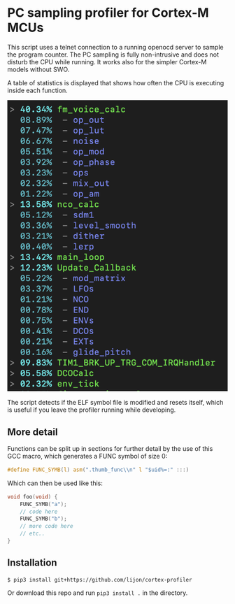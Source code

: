 # PC sampling profiler for Cortex-M MCUs

This script uses a telnet connection to a running openocd server to sample the program counter.
The PC sampling is fully non-intrusive and does not disturb the CPU while running.
It works also for the simpler Cortex-M models without SWO.

A table of statistics is displayed that shows how often the CPU is executing inside each function.

![screenshot](screenshot.png)

The script detects if the ELF symbol file is modified and resets itself, which is useful if you leave the profiler running while developing.

## More detail

Functions can be split up in sections for further detail by the use of this GCC macro, which generates a FUNC symbol of size 0:

```c
#define FUNC_SYMB(l) asm(".thumb_func\\n" l "$uid%=:" :::)
```

Which can then be used like this:

```c
void foo(void) {
    FUNC_SYMB("a");
    // code here
    FUNC_SYMB("b");
    // more code here
    // etc..
}
```

## Installation

```
$ pip3 install git+https://github.com/lijon/cortex-profiler
```

Or download this repo and run `pip3 install .` in the directory.